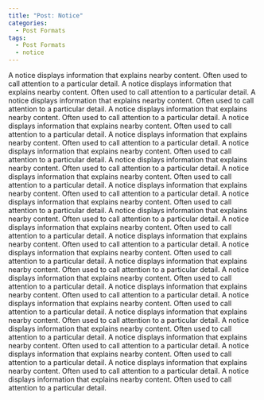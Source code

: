 ```yaml
---
title: "Post: Notice"
categories:
  - Post Formats
tags:
  - Post Formats
  - notice
---
```


A notice displays information that explains nearby content. Often used to call attention to a particular detail.
A notice displays information that explains nearby content. Often used to call attention to a particular detail.
A notice displays information that explains nearby content. Often used to call attention to a particular detail.
A notice displays information that explains nearby content. Often used to call attention to a particular detail.
A notice displays information that explains nearby content. Often used to call attention to a particular detail.
A notice displays information that explains nearby content. Often used to call attention to a particular detail.
A notice displays information that explains nearby content. Often used to call attention to a particular detail.
A notice displays information that explains nearby content. Often used to call attention to a particular detail.
A notice displays information that explains nearby content. Often used to call attention to a particular detail.
A notice displays information that explains nearby content. Often used to call attention to a particular detail.
A notice displays information that explains nearby content. Often used to call attention to a particular detail.
A notice displays information that explains nearby content. Often used to call attention to a particular detail.
A notice displays information that explains nearby content. Often used to call attention to a particular detail.
A notice displays information that explains nearby content. Often used to call attention to a particular detail.
A notice displays information that explains nearby content. Often used to call attention to a particular detail.
A notice displays information that explains nearby content. Often used to call attention to a particular detail.
A notice displays information that explains nearby content. Often used to call attention to a particular detail.
A notice displays information that explains nearby content. Often used to call attention to a particular detail.
A notice displays information that explains nearby content. Often used to call attention to a particular detail.
A notice displays information that explains nearby content. Often used to call attention to a particular detail.
A notice displays information that explains nearby content. Often used to call attention to a particular detail.
A notice displays information that explains nearby content. Often used to call attention to a particular detail.
A notice displays information that explains nearby content. Often used to call attention to a particular detail.
A notice displays information that explains nearby content. Often used to call attention to a particular detail.
A notice displays information that explains nearby content. Often used to call attention to a particular detail.
